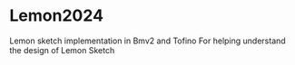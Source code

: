 # Lemon2024
Lemon sketch implementation in Bmv2 and Tofino
For helping understand the design of Lemon Sketch
